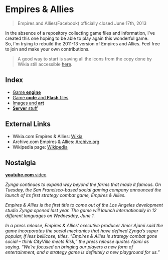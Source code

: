 # Empires & Allies
> Empires and Allies(Facebook) officially closed June 17th, 2013

In the absence of a repository collecting game files and information, I've created this one hoping to be able to play again this wonderful game.\
So, I'm trying to rebuild the 2011-13 version of Empires and Allies.
Feel free to join and make your own contributions.

> A good way to start is saving all the icons from the copy done by Wikia still accessible [here](http://empiresandallies.wikia.com/wiki/Empires_%26_Allies_Wiki/Main_2).

## Index
-  [Game **engine**](engine)
-  [Game **code** and **Flash** files](code)
-  [Images and **art**](art)
-  [**Server** stuff](server)

## External Links
- Wikia.com Empires & Allies: [Wikia](http://empiresandallies.wikia.com/wiki/Empires_%26_Allies_Wiki/Main_2)
- Archive.com Empires & Allies: [Archive.org](https://archive.org/details/EmpiresAllies)
- Wikipedia page: [Wikipedia](https://en.wikipedia.org/wiki/Empires_%26_Allies)

## Nostalgia
[**youtube.com** video](https://www.youtube.com/watch?v=18CHmpdEqYE)

*Zynga continues to expand way beyond the farms that made it famous. On Tuesday, the San Francisco-based social gaming company announced the launch of its first strategy combat game, Empires & Allies.*

*Empires & Allies is the first title to come out of the Los Angeles development studio Zynga opened last year. The game will launch internationally in 12 different languages on Wednesday, June 1.*

*In a press release, Empires & Allies‘ executive producer Amer Ajami said the game incorporates the social mechanics that have defined Zynga’s super popular, if less bellicose, titles. “Empires & Allies is strategy combat gone social – think CityVille meets Risk,” the press release quotes Ajami as saying. “We’re focused on bringing our players a new form of entertainment, and a strategy game is definitely a new playground for us.”*

